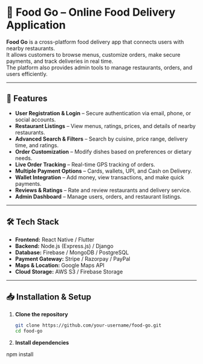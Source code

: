 # 🍔 Food Go – Online Food Delivery Application

**Food Go** is a cross-platform food delivery app that connects users with nearby restaurants.  
It allows customers to browse menus, customize orders, make secure payments, and track deliveries in real time.  
The platform also provides admin tools to manage restaurants, orders, and users efficiently.

---

## 🚀 Features

- **User Registration & Login** – Secure authentication via email, phone, or social accounts.  
- **Restaurant Listings** – View menus, ratings, prices, and details of nearby restaurants.  
- **Advanced Search & Filters** – Search by cuisine, price range, delivery time, and ratings.  
- **Order Customization** – Modify dishes based on preferences or dietary needs.  
- **Live Order Tracking** – Real-time GPS tracking of orders.  
- **Multiple Payment Options** – Cards, wallets, UPI, and Cash on Delivery.  
- **Wallet Integration** – Add money, view transactions, and make quick payments.  
- **Reviews & Ratings** – Rate and review restaurants and delivery service.  
- **Admin Dashboard** – Manage users, orders, and restaurant listings.

---

## 🛠 Tech Stack

- **Frontend:** React Native / Flutter  
- **Backend:** Node.js (Express.js) / Django  
- **Database:** Firebase / MongoDB / PostgreSQL  
- **Payment Gateway:** Stripe / Razorpay / PayPal  
- **Maps & Location:** Google Maps API  
- **Cloud Storage:** AWS S3 / Firebase Storage  

---

## 📥 Installation & Setup

1. **Clone the repository**
   ```bash
   git clone https://github.com/your-username/food-go.git
   cd food-go
2. **Install dependencies**

npm install
